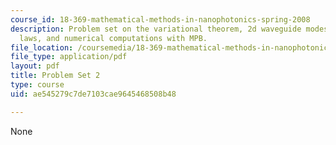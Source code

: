 ```yaml
---
course_id: 18-369-mathematical-methods-in-nanophotonics-spring-2008
description: Problem set on the variational theorem, 2d waveguide modes, conservation
  laws, and numerical computations with MPB.
file_location: /coursemedia/18-369-mathematical-methods-in-nanophotonics-spring-2008/ae545279c7de7103cae9645468508b48_pset2.pdf
file_type: application/pdf
layout: pdf
title: Problem Set 2
type: course
uid: ae545279c7de7103cae9645468508b48

---
```

None